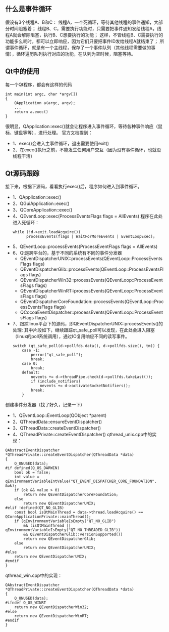 ## 什么是事件循环
假设有3个线程A、B和C：
线程A，一个死循环，等待其他线程的事件通知，大部分时间阻塞着；
线程B、C，需要执行功能时，只需要把事件通知发给线程A，线程A就会解除阻塞，执行B、C想要执行的功能；
这样，不管线程B、C需要执行的功能多么耗时，都可以立即响应，因为它们只要把事件ID发给线程A就结束了；
所谓事件循环，就是有一个主线程，保存了一个事件队列（其他线程需要做的事情），循环遍历队列执行对应的功能，在队列为空时候，阻塞等待。

## Qt中的使用
每一个Qt程序，都会有这样的代码
```
int main(int argc, char *argv[])
{
	QApplication a(argc, argv);
	...
	return a.exec()
}
```
很明显，QApplication::exec()就会让程序进入事件循环，等待各种事件响应（鼠标、键盘等等），进行处理。
官方文档提到：
- 1、exec()会进入主事件循环，退出需要使用exit()
- 2、在exec()执行之前，不能发生任何用户交互（因为没有事件循环，也就没线程干活）


## Qt源码跟踪
接下来，根据下源码，看看执行exec()后，程序如何进入到事件循环。
- 1、QApplication::exec()
- 2、QGuiApplication::exec()
- 3、QCoreApplication::exec()
- 4、QEventLoop::exec(ProcessEventsFlags flags = AllEvents)
  程序在此处进入死循环：
  ```
  while (!d->exit.loadAcquire())
        processEvents(flags | WaitForMoreEvents | EventLoopExec);
  ```
- 5、QEventLoop::processEvents(ProcessEventFlags flags = AllEvents)
- 6、Qt是跨平台的，基于不同的系统有不同的事件分发器
  - QEventDispatcherUNIX::processEvents(QEventLoop::ProcessEventsFlags flags)
  - QEventDispatcherGlib::processEvents(QEventLoop::ProcessEventsFlags flags)
  - QEventDispatcherWin32::processEvents(QEventLoop::ProcessEventsFlags flags)
  - QEventDispatcherWinRT::processEvents(QEventLoop::ProcessEventsFlags flags)
  - QEventDispatcherCoreFoundation::processEvents(QEventLoop::ProcessEventsFlags flags)
  - QCocoaEventDispatcher::processEvents(QEventLoop::ProcessEventsFlags flags)
- 7、跟踪linux平台下的源码，即QEventDispatcherUNIX::processEvents()的处理:
  其中片段如下，继续跟踪qt_safe_poll可以发现，在此处会进入阻塞（linux的poll系统调用），通过IO复用响应不同的读写事件。
  ```
  switch (qt_safe_poll(d->pollfds.data(), d->pollfds.size(), tm)) {
      case -1:
          perror("qt_safe_poll");
          break;
      case 0:
          break;
      default:
          nevents += d->threadPipe.check(d->pollfds.takeLast());
          if (include_notifiers)
              nevents += d->activateSocketNotifiers();
          break;
      }
  ```

创建事件分发器（找了好久，记录一下）
- 1、QEventLoop::EventLoop(QObject *parent)
- 2、QThreadData::ensureEventDispatcher()
- 3、QThreadData::createEventDispatcher()
- 4、QThreadPrivate::createEventDispatcher()
qthread_unix.cpp中的实现：
```
QAbstractEventDispatcher *QThreadPrivate::createEventDispatcher(QThreadData *data)
{
    Q_UNUSED(data);
#if defined(Q_OS_DARWIN)
    bool ok = false;
    int value = qEnvironmentVariableIntValue("QT_EVENT_DISPATCHER_CORE_FOUNDATION", &ok);
    if (ok && value > 0)
        return new QEventDispatcherCoreFoundation;
    else
        return new QEventDispatcherUNIX;
#elif !defined(QT_NO_GLIB)
    const bool isQtMainThread = data->thread.loadAcquire() == QCoreApplicationPrivate::mainThread();
    if (qEnvironmentVariableIsEmpty("QT_NO_GLIB")
        && (isQtMainThread || qEnvironmentVariableIsEmpty("QT_NO_THREADED_GLIB"))
        && QEventDispatcherGlib::versionSupported())
        return new QEventDispatcherGlib;
    else
        return new QEventDispatcherUNIX;
#else
    return new QEventDispatcherUNIX;
#endif
}

```
qthread_win.cpp中的实现：
```
QAbstractEventDispatcher *QThreadPrivate::createEventDispatcher(QThreadData *data)
{
    Q_UNUSED(data);
#ifndef Q_OS_WINRT
    return new QEventDispatcherWin32;
#else
    return new QEventDispatcherWinRT;
#endif
}
```